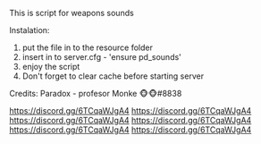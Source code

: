 This is script for weapons sounds



Instalation:
1) put the file in to the resource folder
2) insert in to server.cfg - 'ensure pd_sounds'
3) enjoy the script
4) Don't forget to clear cache before starting server



Credits:
Paradox - profesor Monke 🐵🐵#8838

https://discord.gg/6TCqaWJgA4
https://discord.gg/6TCqaWJgA4
https://discord.gg/6TCqaWJgA4
https://discord.gg/6TCqaWJgA4
https://discord.gg/6TCqaWJgA4
https://discord.gg/6TCqaWJgA4
